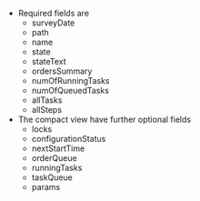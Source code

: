 * Required fields are
    * surveyDate
    * path
    * name
    * state
    * stateText
    * ordersSummary
    * numOfRunningTasks
    * numOfQueuedTasks
    * allTasks
    * allSteps
* The compact view have further optional fields
    * locks
    * configurationStatus
    * nextStartTime
    * orderQueue
    * runningTasks
    * taskQueue
    * params
